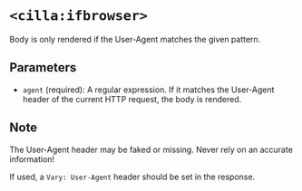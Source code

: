 # `<cilla:ifbrowser>`

Body is only rendered if the User-Agent matches the given pattern.

## Parameters

* `agent` (required): A regular expression. If it matches the User-Agent header of the current HTTP request, the body is rendered.

## Note

The User-Agent header may be faked or missing. Never rely on an accurate information!

If used, a `Vary: User-Agent` header should be set in the response.
